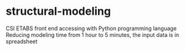 # structural-modeling
CSI ETABS front end accessing with Python programming language </br>
Reducing modeling time from 1 hour to 5 minutes, the input data is in spreadsheet
